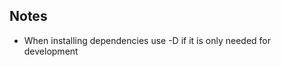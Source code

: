 <h2>
    Notes
</h2>
<ul>
    <li>When installing dependencies use -D if it is only needed for development
    </li>
</ul>
